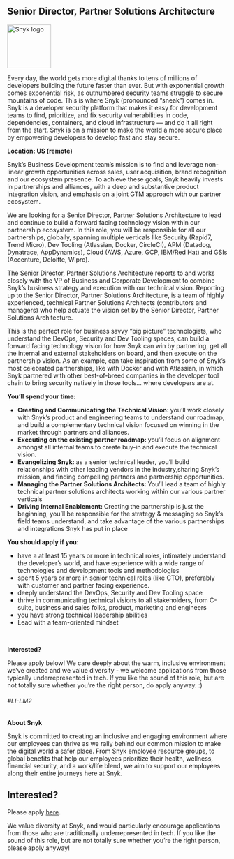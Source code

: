 Senior Director, Partner Solutions Architecture
---

<img src="https://res.cloudinary.com/snyk/image/upload/v1537345894/press-kit/brand/logo-black.png" width="100" alt="Snyk logo" />

<div class="content-intro"><p><span style="font-weight: 400;">Every day, the world gets more digital thanks to tens of millions of developers building the future faster than ever. But with exponential growth comes exponential risk, as outnumbered security teams struggle to secure mountains of code. This is where Snyk (pronounced “sneak”) comes in. Snyk is a developer security platform that makes it easy for development teams to find, prioritize, and fix security vulnerabilities in code, dependencies, containers, and cloud infrastructure — and do it all right from the start. Snyk is on a mission to make the world a more secure place by empowering developers to develop fast and stay secure.</span></p></div><p><strong>Location: US (remote)</strong></p>
<p><span style="font-weight: 400;">Snyk’s Business Development team’s mission is to find and leverage non-linear growth opportunities across sales, user acquisition, brand recognition and our ecosystem presence. To achieve these goals, Snyk heavily invests in partnerships and alliances, with a deep and substantive product integration vision, and emphasis on a joint GTM approach with our partner ecosystem.&nbsp;</span></p>
<p><span style="font-weight: 400;">We are looking for a Senior Director, Partner Solutions Architecture to lead and continue to build a forward facing technology vision within our partnership ecosystem. In this role, you will be responsible for all our partnerships, globally, spanning multiple verticals like Security (Rapid7, Trend Micro), Dev Tooling (Atlassian, Docker, CircleCI), APM (Datadog, Dynatrace, AppDynamics), Cloud (AWS, Azure, GCP, IBM/Red Hat) and GSIs (Accenture, Deloitte, Wipro).&nbsp;</span></p>
<p><span style="font-weight: 400;">The Senior Director, Partner Solutions Architecture reports to and works closely with the VP of Business and Corporate Development to combine Snyk’s business strategy and execution with our technical vision. Reporting up to the Senior Director, Partner Solutions Architecture, is a team of highly experienced, technical Partner Solutions Architects (contributors and managers) who help actuate the vision set by the Senior Director, Partner Solutions Architecture.&nbsp;</span></p>
<p><span style="font-weight: 400;">This is the perfect role for business savvy “big picture” technologists, who understand the DevOps, Security and Dev Tooling spaces, can build a forward facing technology vision for how Snyk can win by partnering, get all the internal and external stakeholders on board, and then execute on the partnership vision. As an example, can take inspiration from some of Snyk’s most celebrated partnerships, like with Docker and with Atlassian, in which Snyk partnered with other best-of-breed companies in the developer tool chain to bring security natively in those tools… where developers are at.&nbsp;</span></p>
<p><strong>You’ll spend your time:</strong><strong>&nbsp;</strong></p>
<ul>
<li><span style="font-weight: 400;"> </span><strong>Creating and Communicating the Technical Vision:</strong><strong> </strong><span style="font-weight: 400;">you’ll work closely with Snyk’s product and engineering teams to understand our roadmap, and build a complementary technical vision focused on winning in the market through partners and alliances.&nbsp;</span></li>
<li><span style="font-weight: 400;"> </span><strong>Executing on the existing partner roadmap:</strong><strong> </strong><span style="font-weight: 400;">you’ll focus on alignment amongst all internal teams to create buy-in and execute the technical vision.&nbsp;</span></li>
<li><span style="font-weight: 400;"> </span><strong>Evangelizing Snyk:</strong><strong> </strong><span style="font-weight: 400;">as a senior technical leader, you’ll build relationships with other leading vendors in the industry,sharing Snyk’s mission, and finding compelling partners and partnership opportunities.</span></li>
<li><strong> </strong><strong>Managing the Partner Solutions Architects: </strong><span style="font-weight: 400;">Y</span><span style="font-weight: 400;">ou’ll lead a team of highly technical partner solutions architects working within our various partner verticals&nbsp;</span></li>
<li><span style="font-weight: 400;"> </span><strong>Driving Internal Enablement: </strong><span style="font-weight: 400;">Creating the partnership is just the beginning, you’ll be responsible for the strategy &amp; messaging so Snyk’s field teams understand, and take advantage of the various partnerships and integrations Snyk has put in place&nbsp;</span></li>
</ul>
<p><strong>You should apply if you:</strong><strong>&nbsp;</strong></p>
<ul>
<li><span style="font-weight: 400;"> </span><span style="font-weight: 400;">have a at least 15 years or more in technical roles, intimately understand the developer’s world, and have experience with a wide range of technologies and development tools and methodologies&nbsp;</span></li>
<li><span style="font-weight: 400;"> </span><span style="font-weight: 400;">spent 5 years or more in senior technical roles (like CTO), preferably with customer and partner facing experience.&nbsp;</span></li>
<li><span style="font-weight: 400;"> </span><span style="font-weight: 400;">deeply understand the DevOps, Security and Dev Tooling space&nbsp;</span></li>
<li><span style="font-weight: 400;"> </span><span style="font-weight: 400;">thrive in communicating technical visions to all stakeholders, from C-suite, business and sales folks, product, marketing and engineers&nbsp;</span></li>
<li><span style="font-weight: 400;"> </span><span style="font-weight: 400;">you have strong technical leadership abilities&nbsp;</span></li>
<li><span style="font-weight: 400;"> </span><span style="font-weight: 400;">Lead with a team-oriented mindset&nbsp;</span></li>
</ul>
<p>&nbsp;</p>
<p><strong>Interested?</strong></p>
<p><span style="font-weight: 400;">Please apply below! We care deeply about the warm, inclusive environment we’ve created and we value diversity - we welcome applications from those typically underrepresented in tech. If you like the sound of this role, but are not totally sure whether you’re the right person, do apply anyway. :)</span></p>
<div id="ember3568" class="ember-view setting-group-item promotion-settings-page__item" data-test-selector="setting-group-item">
<div class="setting-item-core__grid-container" data-test-setting-item="form-closed" data-test-promotion-tag-setting="" data-live-test-promotion-tag-setting="">
<div class="setting-item-core__right-pane">
<h6 id="ember3573" class="ember-view setting-item-core__state t-14 t-black--light" data-test-selector="setting-item-core-state">#LI-LM2</h6>
</div>
</div>
</div>
<div id="ember3574" class="ember-view setting-group-item" data-test-selector="setting-group-item"></div><div class="content-conclusion"><p><strong>About Snyk</strong></p>
<p><strong><span style="font-weight: 400;">Snyk is committed to creating an inclusive and engaging environment where our employees can thrive as we rally behind our common mission to make the digital world a safer place. From Snyk employee resource groups, to global benefits that help our employees prioritize their health, wellness, financial security, and a work/life blend, we aim to support our employees along their entire journeys here at Snyk. </span></strong></p></div>

Interested?
---

Please apply [here](https://boards.greenhouse.io/snyk/jobs/5810162002#app).

We value diversity at Snyk, and would particularly encourage applications from those who are traditionally underrepresented in tech.
If you like the sound of this role, but are not totally sure whether you’re the right person, please apply anyway!
